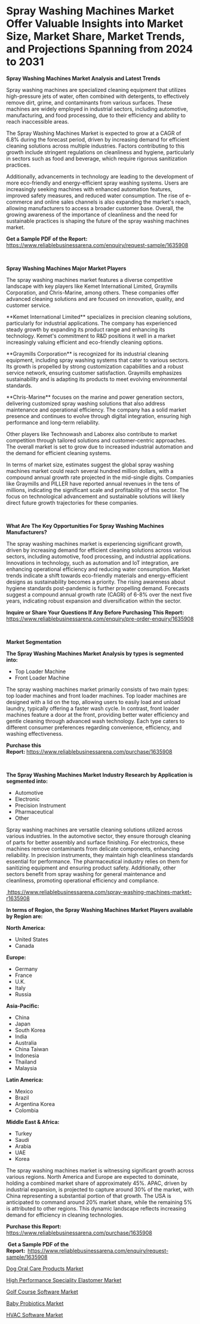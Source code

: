 <p><h1>Spray Washing Machines Market Offer Valuable Insights into Market Size, Market Share, Market Trends, and Projections Spanning from 2024 to 2031</h1></p><p><strong>Spray Washing Machines Market Analysis and Latest Trends</strong></p>
<p><p>Spray washing machines are specialized cleaning equipment that utilizes high-pressure jets of water, often combined with detergents, to effectively remove dirt, grime, and contaminants from various surfaces. These machines are widely employed in industrial sectors, including automotive, manufacturing, and food processing, due to their efficiency and ability to reach inaccessible areas. </p><p>The Spray Washing Machines Market is expected to grow at a CAGR of 6.8% during the forecast period, driven by increasing demand for efficient cleaning solutions across multiple industries. Factors contributing to this growth include stringent regulations on cleanliness and hygiene, particularly in sectors such as food and beverage, which require rigorous sanitization practices. </p><p>Additionally, advancements in technology are leading to the development of more eco-friendly and energy-efficient spray washing systems. Users are increasingly seeking machines with enhanced automation features, improved safety measures, and reduced water consumption. The rise of e-commerce and online sales channels is also expanding the market's reach, allowing manufacturers to access a broader customer base. Overall, the growing awareness of the importance of cleanliness and the need for sustainable practices is shaping the future of the spray washing machines market.</p></p>
<p><strong>Get a Sample PDF of the Report:&nbsp;</strong> <a href="https://www.reliablebusinessarena.com/enquiry/request-sample/1635908">https://www.reliablebusinessarena.com/enquiry/request-sample/1635908</a></p>
<p>&nbsp;</p>
<p><strong>Spray Washing Machines Major Market Players</strong></p>
<p><p>The spray washing machines market features a diverse competitive landscape with key players like Kemet International Limited, Graymills Corporation, and Chris-Marine, among others. These companies offer advanced cleaning solutions and are focused on innovation, quality, and customer service.</p><p>**Kemet International Limited** specializes in precision cleaning solutions, particularly for industrial applications. The company has experienced steady growth by expanding its product range and enhancing its technology. Kemet's commitment to R&D positions it well in a market increasingly valuing efficient and eco-friendly cleaning options.</p><p>**Graymills Corporation** is recognized for its industrial cleaning equipment, including spray washing systems that cater to various sectors. Its growth is propelled by strong customization capabilities and a robust service network, ensuring customer satisfaction. Graymills emphasizes sustainability and is adapting its products to meet evolving environmental standards.</p><p>**Chris-Marine** focuses on the marine and power generation sectors, delivering customized spray washing solutions that also address maintenance and operational efficiency. The company has a solid market presence and continues to evolve through digital integration, ensuring high performance and long-term reliability.</p><p>Other players like Technowash and Laborex also contribute to market competition through tailored solutions and customer-centric approaches. The overall market is set to grow due to increased industrial automation and the demand for efficient cleaning systems.</p><p>In terms of market size, estimates suggest the global spray washing machines market could reach several hundred million dollars, with a compound annual growth rate projected in the mid-single digits. Companies like Graymills and PILLER have reported annual revenues in the tens of millions, indicating the significant scale and profitability of this sector. The focus on technological advancement and sustainable solutions will likely direct future growth trajectories for these companies.</p></p>
<p>&nbsp;</p>
<p><strong>What Are The Key Opportunities For Spray Washing Machines Manufacturers?</strong></p>
<p><p>The spray washing machines market is experiencing significant growth, driven by increasing demand for efficient cleaning solutions across various sectors, including automotive, food processing, and industrial applications. Innovations in technology, such as automation and IoT integration, are enhancing operational efficiency and reducing water consumption. Market trends indicate a shift towards eco-friendly materials and energy-efficient designs as sustainability becomes a priority. The rising awareness about hygiene standards post-pandemic is further propelling demand. Forecasts suggest a compound annual growth rate (CAGR) of 6-8% over the next five years, indicating robust expansion and diversification within the sector.</p></p>
<p><strong>Inquire or Share Your Questions If Any Before Purchasing This Report:</strong> <a href="https://www.reliablebusinessarena.com/enquiry/pre-order-enquiry/1635908">https://www.reliablebusinessarena.com/enquiry/pre-order-enquiry/1635908</a></p>
<p>&nbsp;</p>
<p><strong>Market Segmentation</strong></p>
<p><strong>The Spray Washing Machines Market Analysis by types is segmented into:</strong></p>
<p><ul><li>Top Loader Machine</li><li>Front Loader Machine</li></ul></p>
<p><p>The spray washing machines market primarily consists of two main types: top loader machines and front loader machines. Top loader machines are designed with a lid on the top, allowing users to easily load and unload laundry, typically offering a faster wash cycle. In contrast, front loader machines feature a door at the front, providing better water efficiency and gentle cleaning through advanced wash technology. Each type caters to different consumer preferences regarding convenience, efficiency, and washing effectiveness.</p></p>
<p><strong>Purchase this Report:&nbsp;</strong><a href="https://www.reliablebusinessarena.com/purchase/1635908">https://www.reliablebusinessarena.com/purchase/1635908</a></p>
<p>&nbsp;</p>
<p><strong>The Spray Washing Machines Market Industry Research by Application is segmented into:</strong></p>
<p><ul><li>Automotive</li><li>Electronic</li><li>Precision Instrument</li><li>Pharmaceutical</li><li>Other</li></ul></p>
<p><p>Spray washing machines are versatile cleaning solutions utilized across various industries. In the automotive sector, they ensure thorough cleaning of parts for better assembly and surface finishing. For electronics, these machines remove contaminants from delicate components, enhancing reliability. In precision instruments, they maintain high cleanliness standards essential for performance. The pharmaceutical industry relies on them for sanitizing equipment and ensuring product safety. Additionally, other sectors benefit from spray washing for general maintenance and cleanliness, promoting operational efficiency and compliance.</p></p>
<p><a href="https://www.reliablebusinessarena.com/spray-washing-machines-market-r1635908">&nbsp;https://www.reliablebusinessarena.com/spray-washing-machines-market-r1635908</a></p>
<p><strong>In terms of Region, the Spray Washing Machines Market Players available by Region are:</strong></p>
<p>
    <p> <strong> North America: </strong>
        <ul>
            <li>United States</li>
            <li>Canada</li>
        </ul>
        </p> 
    <p> <strong> Europe: </strong>
        <ul>
            <li>Germany</li>
            <li>France</li>
            <li>U.K.</li>
            <li>Italy</li>
            <li>Russia</li>
        </ul>
        </p> 
    <p> <strong> Asia-Pacific: </strong>
        <ul>
            <li>China</li>
            <li>Japan</li>
            <li>South Korea</li>
            <li>India</li>
            <li>Australia</li>
            <li>China Taiwan</li>
            <li>Indonesia</li>
            <li>Thailand</li>
            <li>Malaysia</li>
        </ul>
        </p> 
    <p> <strong> Latin America: </strong>
        <ul>
            <li>Mexico</li>
            <li>Brazil</li>
            <li>Argentina Korea</li>
            <li>Colombia</li>
        </ul>
        </p> 
    <p> <strong> Middle East & Africa: </strong>
        <ul>
            <li>Turkey</li>
            <li>Saudi</li>
            <li>Arabia</li>
            <li>UAE</li>
            <li>Korea</li>
        </ul>
    </p>
    </p>
<p><p>The spray washing machines market is witnessing significant growth across various regions. North America and Europe are expected to dominate, holding a combined market share of approximately 45%. APAC, driven by industrial expansion, is projected to capture around 30% of the market, with China representing a substantial portion of that growth. The USA is anticipated to command around 20% market share, while the remaining 5% is attributed to other regions. This dynamic landscape reflects increasing demand for efficiency in cleaning technologies.</p></p>
<p><strong>Purchase this Report: </strong><a href="https://www.reliablebusinessarena.com/purchase/1635908">https://www.reliablebusinessarena.com/purchase/1635908</a></p>
<p>&nbsp;<strong>Get a Sample PDF of the Report:&nbsp;&nbsp;</strong><a href="https://www.reliablebusinessarena.com/enquiry/request-sample/1635908">https://www.reliablebusinessarena.com/enquiry/request-sample/1635908</a></p>
<p><strong></strong></p>
<p><p><a href="https://issuu.com/reportprime-2/docs/dog-oral-care-products-market-size-_e0c29f7bf268f5">Dog Oral Care Products Market</a></p><p><a href="https://medium.com/@jolyongue8huy/high-performance-speciality-elastomer-market-market-segmentation-geographical-regions-and-market-a8fb96ce1c02?postPublishedType=repub">High Performance Speciality Elastomer Market</a></p><p><a href="https://www.linkedin.com/pulse/golf-course-software-market-size-share-analysis-growth-lnaee">Golf Course Software Market</a></p><p><a href="https://issuu.com/reportprime-2/docs/baby-probiotics-market-size-2030.pp_a1a71f21479fec">Baby Probiotics Market</a></p><p><a href="https://www.linkedin.com/pulse/market-insights-global-hvac-software-forecast-innovation-trends-epxie">HVAC Software Market</a></p></p>